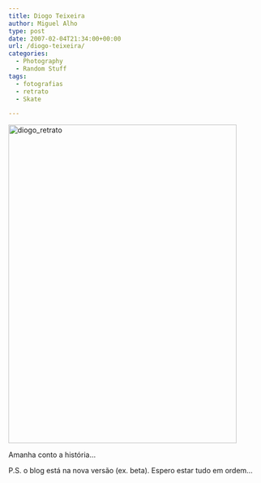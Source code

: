 ```yaml
---
title: Diogo Teixeira
author: Miguel Alho
type: post
date: 2007-02-04T21:34:00+00:00
url: /diogo-teixeira/
categories:
  - Photography
  - Random Stuff
tags:
  - fotografias
  - retrato
  - Skate

---
```

[<img src="http://farm1.static.flickr.com/162/379737145_4165bb8e3a_o.jpg" width="450" height="628" alt="diogo_retrato" />][1]

Amanha conto a história&#8230;

P.S. o blog está na nova versão (ex. beta). Espero estar tudo em ordem&#8230;

 [1]: http://www.flickr.com/photos/mytymyky/379737145/ "Photo Sharing"